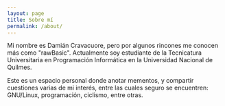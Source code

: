 ```yaml
---
layout: page
title: Sobre mí
permalink: /about/
---
```


Mi nombre es Damián Cravacuore, pero por algunos rincones me conocen más como
"rawBasic". Actualmente soy estudiante de la Tecnicatura
Universitaria en Programación Informática en la Universidad Nacional de Quilmes.

Este es un espacio personal donde anotar mementos, y compartir cuestiones varias
de mi interés, entre las cuales seguro se encuentren: GNU/Linux, programación,
ciclismo, entre otras.

